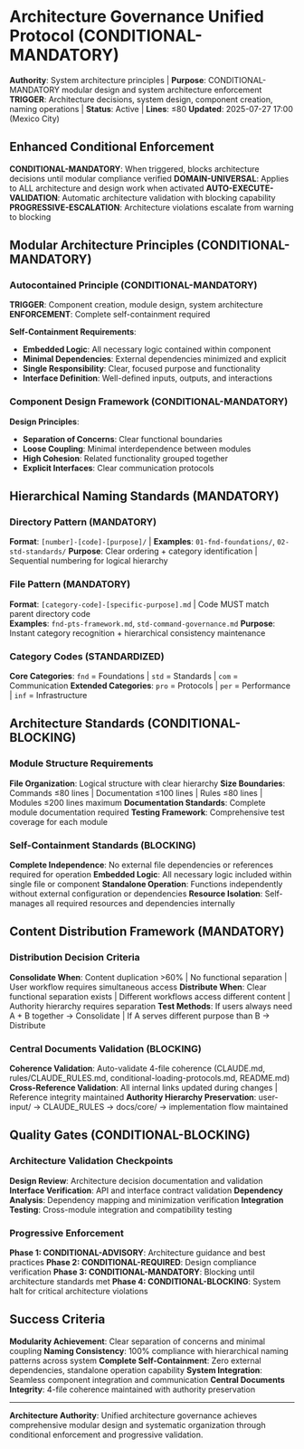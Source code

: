 # Architecture Governance Unified Protocol (CONDITIONAL-MANDATORY)

**Authority**: System architecture principles | **Purpose**: CONDITIONAL-MANDATORY modular design and system architecture enforcement
**TRIGGER**: Architecture decisions, system design, component creation, naming operations | **Status**: Active | **Lines**: ≤80
**Updated**: 2025-07-27 17:00 (Mexico City)

## Enhanced Conditional Enforcement

**CONDITIONAL-MANDATORY**: When triggered, blocks architecture decisions until modular compliance verified
**DOMAIN-UNIVERSAL**: Applies to ALL architecture and design work when activated
**AUTO-EXECUTE-VALIDATION**: Automatic architecture validation with blocking capability
**PROGRESSIVE-ESCALATION**: Architecture violations escalate from warning to blocking

## Modular Architecture Principles (CONDITIONAL-MANDATORY)

### Autocontained Principle (CONDITIONAL-MANDATORY)
**TRIGGER**: Component creation, module design, system architecture
**ENFORCEMENT**: Complete self-containment required

**Self-Containment Requirements**:
- **Embedded Logic**: All necessary logic contained within component
- **Minimal Dependencies**: External dependencies minimized and explicit
- **Single Responsibility**: Clear, focused purpose and functionality
- **Interface Definition**: Well-defined inputs, outputs, and interactions

### Component Design Framework (CONDITIONAL-MANDATORY)
**Design Principles**:
- **Separation of Concerns**: Clear functional boundaries
- **Loose Coupling**: Minimal interdependence between modules
- **High Cohesion**: Related functionality grouped together
- **Explicit Interfaces**: Clear communication protocols

## Hierarchical Naming Standards (MANDATORY)

### Directory Pattern (MANDATORY)
**Format**: `[number]-[code]-[purpose]/` | **Examples**: `01-fnd-foundations/`, `02-std-standards/`
**Purpose**: Clear ordering + category identification | Sequential numbering for logical hierarchy

### File Pattern (MANDATORY)  
**Format**: `[category-code]-[specific-purpose].md` | Code MUST match parent directory code  
**Examples**: `fnd-pts-framework.md`, `std-command-governance.md`
**Purpose**: Instant category recognition + hierarchical consistency maintenance

### Category Codes (STANDARDIZED)
**Core Categories**: `fnd` = Foundations | `std` = Standards | `com` = Communication
**Extended Categories**: `pro` = Protocols | `per` = Performance | `inf` = Infrastructure

## Architecture Standards (CONDITIONAL-BLOCKING)

### Module Structure Requirements
**File Organization**: Logical structure with clear hierarchy
**Size Boundaries**: Commands ≤80 lines | Documentation ≤100 lines | Rules ≤80 lines | Modules ≤200 lines maximum
**Documentation Standards**: Complete module documentation required
**Testing Framework**: Comprehensive test coverage for each module

### Self-Containment Standards (BLOCKING)
**Complete Independence**: No external file dependencies or references required for operation
**Embedded Logic**: All necessary logic included within single file or component
**Standalone Operation**: Functions independently without external configuration or dependencies
**Resource Isolation**: Self-manages all required resources and dependencies internally

## Content Distribution Framework (MANDATORY)

### Distribution Decision Criteria
**Consolidate When**: Content duplication >60% | No functional separation | User workflow requires simultaneous access
**Distribute When**: Clear functional separation exists | Different workflows access different content | Authority hierarchy requires separation
**Test Methods**: If users always need A + B together → Consolidate | If A serves different purpose than B → Distribute

### Central Documents Validation (BLOCKING)
**Coherence Validation**: Auto-validate 4-file coherence (CLAUDE.md, rules/CLAUDE_RULES.md, conditional-loading-protocols.md, README.md)
**Cross-Reference Validation**: All internal links updated during changes | Reference integrity maintained
**Authority Hierarchy Preservation**: user-input/ → CLAUDE_RULES → docs/core/ → implementation flow maintained

## Quality Gates (CONDITIONAL-BLOCKING)

### Architecture Validation Checkpoints
**Design Review**: Architecture decision documentation and validation
**Interface Verification**: API and interface contract validation
**Dependency Analysis**: Dependency mapping and minimization verification
**Integration Testing**: Cross-module integration and compatibility testing

### Progressive Enforcement
**Phase 1: CONDITIONAL-ADVISORY**: Architecture guidance and best practices
**Phase 2: CONDITIONAL-REQUIRED**: Design compliance verification
**Phase 3: CONDITIONAL-MANDATORY**: Blocking until architecture standards met
**Phase 4: CONDITIONAL-BLOCKING**: System halt for critical architecture violations

## Success Criteria
**Modularity Achievement**: Clear separation of concerns and minimal coupling
**Naming Consistency**: 100% compliance with hierarchical naming patterns across system
**Complete Self-Containment**: Zero external dependencies, standalone operation capability
**System Integration**: Seamless component integration and communication
**Central Documents Integrity**: 4-file coherence maintained with authority preservation

---

**Architecture Authority**: Unified architecture governance achieves comprehensive modular design and systematic organization through conditional enforcement and progressive validation.